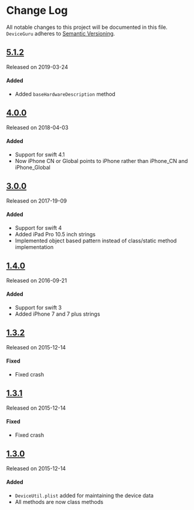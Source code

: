 # Change Log
All notable changes to this project will be documented in this file.
`DeviceGuru` adheres to [Semantic Versioning](http://semver.org/).

## [5.1.2](https://github.com/InderKumarRathore/DeviceGuru/releases/tag/5.1.1)
Released on 2019-03-24
#### Added
- Added `baseHardwareDescription` method

## [4.0.0](https://github.com/InderKumarRathore/DeviceGuru/releases/tag/4.0.0)
Released on 2018-04-03
#### Added
- Support for swift 4.1
- Now iPhone CN or Global points to iPhone rather than iPhone_CN and iPhone_Global

## [3.0.0](https://github.com/InderKumarRathore/DeviceGuru/releases/tag/3.0.0)
Released on 2017-19-09
#### Added
- Support for swift 4
- Added iPad Pro 10.5 inch strings
- Implemented object based pattern instead of class/static method implementation

## [1.4.0](https://github.com/InderKumarRathore/DeviceGuru/releases/tag/1.4.0)
Released on 2016-09-21
#### Added
- Support for swift 3
- Added iPhone 7 and 7 plus strings

## [1.3.2](https://github.com/InderKumarRathore/DeviceGuru/releases/tag/1.3.2)
Released on 2015-12-14

#### Fixed
- Fixed crash

## [1.3.1](https://github.com/InderKumarRathore/DeviceGuru/releases/tag/1.3.1)
Released on 2015-12-14

#### Fixed
- Fixed crash

## [1.3.0](https://github.com/InderKumarRathore/DeviceGuru/releases/tag/1.3.0)
Released on 2015-12-14

#### Added
- `DeviceUtil.plist` added for maintaining the device data
- All methods are now class methods
